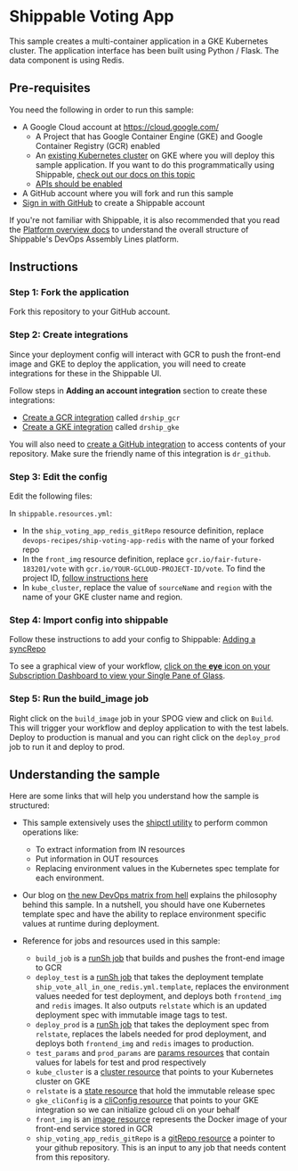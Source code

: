 # Shippable Voting App

This sample creates a multi-container application in a GKE Kubernetes cluster. The application interface has been built using Python / Flask. The data component is using Redis.

## Pre-requisites

You need the following in order to run this sample:

- A Google Cloud account at https://cloud.google.com/
  * A Project that has Google Container Engine (GKE) and Google Container Registry (GCR) enabled
  * An [existing Kubernetes cluster](https://cloud.google.com/container-engine/docs/clusters/operations) on GKE where you will deploy this sample application. If you want to do this programmatically using Shippable, [check out our docs on this topic]()
  * [APIs should be enabled](https://support.google.com/cloud/answer/6158841?hl=en)
- A GitHub account where you will fork and run this sample
- [Sign in with GitHub](https://app.shippable.com) to create a Shippable account

If you're not familiar with Shippable, it is also recommended that you read the [Platform overview docs](http://docs.shippable.com/platform/overview/) to understand the overall structure of Shippable's DevOps Assembly Lines platform.

## Instructions

### Step 1: Fork the application

Fork this repository to your GitHub account.

### Step 2: Create integrations

Since your deployment config will interact with GCR to push the front-end image and GKE to deploy the application, you will need to create integrations for these in the Shippable UI.

Follow steps in **Adding an account integration** section to create these integrations:
- [Create a GCR integration](http://docs.shippable.com/platform/integration/gcr/) called `drship_gcr`
- [Create a GKE integration](http://docs.shippable.com/platform/integration/gke/) called `drship_gke`

You will also need to [create a GitHub integration](http://docs.shippable.com/platform/integration/github/) to access contents of your repository. Make sure the friendly name of this integration is `dr_github`.

### Step 3: Edit the config

Edit the following files:

In `shippable.resources.yml`:
- In the `ship_voting_app_redis_gitRepo` resource definition, replace `devops-recipes/ship-voting-app-redis` with the name of your forked repo
- In the `front_img` resource definition, replace `gcr.io/fair-future-183201/vote` with `gcr.io/YOUR-GCLOUD-PROJECT-ID/vote`. To find the project ID, [follow instructions here](https://support.google.com/cloud/answer/6158840?hl=en)
- In `kube_cluster`, replace the value of `sourceName` and `region` with the name of your GKE cluster name and region.

### Step 4: Import config into shippable

Follow these instructions to add your config to Shippable: [Adding a syncRepo](http://docs.shippable.com/platform/tutorial/workflow/crud-syncrepo/)

To see a graphical view of your workflow, [click on the **eye** icon on your Subscription Dashboard to view your Single Pane of Glass](http://docs.shippable.com/platform/visibility/subscription/dashboard/).

### Step 5: Run the build_image job

Right click on the `build_image` job in your SPOG view and click on `Build`. This will trigger your workflow and deploy application to with the test labels. Deploy to production is manual and you can right click on the `deploy_prod` job to run it and deploy to prod.

## Understanding the sample

Here are some links that will help you understand how the sample is structured:

* This sample extensively uses the [shipctl utility](http://docs.shippable.com/platform/tutorial/workflow/using-shipctl/) to perform common operations like:
  * To extract information from IN resources
  * Put information in OUT resources
  * Replacing environment values in the Kubernetes spec template for each environment.

* Our blog on [the new DevOps matrix from hell](http://blog.shippable.com/the-new-devops-matrix-from-hell) explains the philosophy behind this sample. In a nutshell, you should have one Kubernetes template spec and have the ability to replace environment specific values at runtime during deployment.

* Reference for jobs and resources used in this sample:
  * `build_job` is a [runSh job](http://docs.shippable.com/platform/workflow/job/runsh/) that builds and pushes the front-end image to GCR
  * `deploy_test` is a [runSh job](http://docs.shippable.com/platform/workflow/job/runsh/) that takes the deployment template `ship_vote_all_in_one_redis.yml.template`, replaces the environment values needed for test deployment, and deploys both `frontend_img` and `redis` images. It also outputs `relstate` which is an updated deployment spec with immutable image tags to test.
  * `deploy_prod` is a [runSh job](http://docs.shippable.com/platform/workflow/job/runsh/) that takes the deployment spec from `relstate`, replaces the labels needed for prod deployment, and deploys both `frontend_img` and `redis` images to production.
  * `test_params` and `prod_params` are [params resources](http://docs.shippable.com/platform/workflow/resource/params/) that contain values for labels for test and prod respectively
  * `kube_cluster` is a [cluster resource](http://docs.shippable.com/platform/workflow/resource/cluster/) that points to your Kubernetes cluster on GKE
  * `relstate` is a [state resource](http://docs.shippable.com/platform/workflow/resource/state/) that hold the immutable release spec
  * `gke_cliConfig` is a [cliConfig resource](http://docs.shippable.com/platform/workflow/resource/cliconfig/) that points to your GKE integration so we can initialize gcloud cli on your behalf
  * `front_img` is an [image resource](http://docs.shippable.com/platform/workflow/resource/image/) represents the Docker image of your front-end service stored in GCR
  * `ship_voting_app_redis_gitRepo` is a [gitRepo resource](http://docs.shippable.com/platform/workflow/resource/gitrepo/) a pointer to your github repository. This is an input to any job that needs content from this repository.

